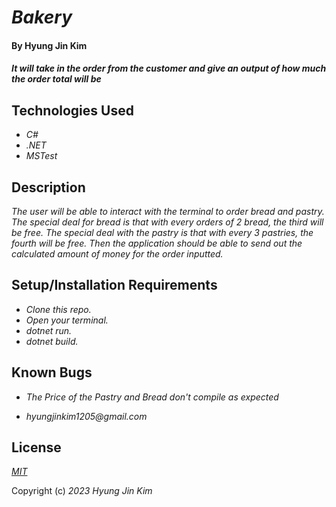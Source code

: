 # _Bakery_

#### By Hyung Jin Kim

#### _It will take in the order from the customer and give an output of how much the order total will be_

## Technologies Used

* _C#_
* _.NET_
* _MSTest_

## Description

_The user will be able to interact with the terminal to order bread and pastry. The special deal for bread is that with every orders of 2 bread, the third will be free. The special deal with the pastry is that with every 3 pastries, the fourth will be free. Then the application should be able to send out the calculated amount of money for the order inputted._

## Setup/Installation Requirements

* _Clone this repo._
* _Open your terminal._
* _dotnet run._
* _dotnet build._


## Known Bugs

* _The Price of the Pastry and Bread don't compile as expected_

* _hyungjinkim1205@gmail.com_

## License

_[MIT](https://opensource.org/license/mit/)_

Copyright (c) _2023_ _Hyung Jin Kim_